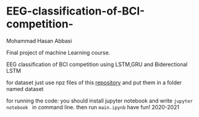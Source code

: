 # EEG-classification-of-BCI-competition-
Mohammad Hasan Abbasi

Final project of machine Learning course.

EEG classification of BCI competition using LSTM,GRU and Biderectional LSTM

for dataset just use npz files of this [repository](https://github.com/bregydoc/bcidatasetIV2a) and put them in a folder named dataset

for running the code:
you should install jupyter notebook and write `jupyter notebook ` in command line.
then run `main.ipynb`
have fun!
2020-2021
